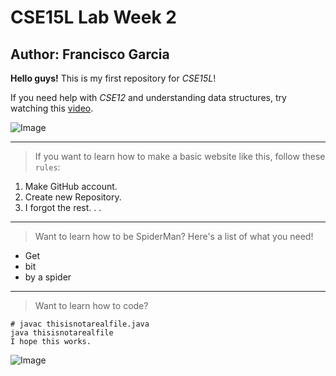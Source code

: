 # CSE15L Lab Week 2

## Author: Francisco Garcia

**Hello guys!** This is my first repository for *CSE15L*!

If you need help with *CSE12* and understanding data structures, try watching this [video](https://www.youtube.com/watch?v=8hly31xKli0).

![Image](https://cdn.idntimes.com/content-images/duniaku/post/20210226/8-0930d22cd3c6be8b3a469ef8d2c5ef59-1a632f682515312b134ca1fb0f3f52f9.jpg)

---

> If you want to learn how to make a basic website like this, follow these `rules`:
1. Make GitHub account.
2. Create new Repository.
3. I forgot the rest. . .

---
> Want to learn how to be SpiderMan? Here's a list of what you need!
* Get
* bit
* by a spider

--- 
> Want to learn how to code?
```
# javac thisisnotarealfile.java
java thisisnotarealfile
I hope this works.
```

![Image](https://i.kym-cdn.com/photos/images/original/001/787/640/23b.jpg)





